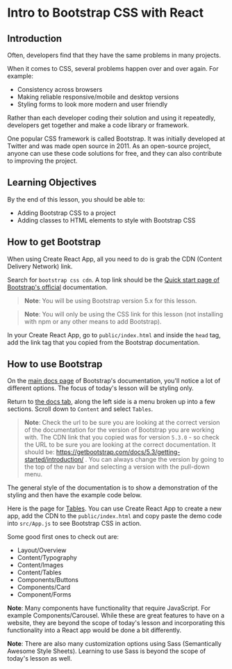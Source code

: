 # Intro to Bootstrap CSS with React

## Introduction

Often, developers find that they have the same problems in many projects.

When it comes to CSS, several problems happen over and over again. For example:

- Consistency across browsers
- Making reliable responsive/mobile and desktop versions
- Styling forms to look more modern and user friendly

Rather than each developer coding their solution and using it repeatedly, developers get together and make a code library or framework.

One popular CSS framework is called Bootstrap. It was initially developed at Twitter and was made open source in 2011. As an open-source project, anyone can use these code solutions for free, and they can also contribute to improving the project.

## Learning Objectives

By the end of this lesson, you should be able to:

- Adding Bootstrap CSS to a project
- Adding classes to HTML elements to style with Bootstrap CSS

## How to get Bootstrap

When using Create React App, all you need to do is grab the CDN (Content Delivery Network) link.

Search for `bootstrap css cdn`. A top link should be the [Quick start page of Bootstrap's official](https://getbootstrap.com/docs/4.3/getting-started/introduction/) documentation.

> **Note**: You will be using Bootstrap version 5.x for this lesson.

> **Note**: You will only be using the CSS link for this lesson (not installing with npm or any other means to add Bootstrap).

In your Create React App, go to `public/index.html` and inside the `head` tag, add the link tag that you copied from the Bootstrap documentation.

## How to use Bootstrap

On the [main docs page](https://getbootstrap.com/docs/5.3/examples/) of Bootstrap's documentation, you'll notice a lot of different options. The focus of today's lesson will be styling only.

Return to [the docs tab](https://getbootstrap.com/docs/5.3/getting-started/introduction/), along the left side is a menu broken up into a few sections. Scroll down to `Content` and select `Tables`.

> **Note**: Check the url to be sure you are looking at the correct version of the documentation for the version of Bootstrap you are working with. The CDN link that you copied was for version `5.3.0` - so check the URL to be sure you are looking at the correct documentation. It should be: https://getbootstrap.com/docs/5.3/getting-started/introduction/ . You can always change the version by going to the top of the nav bar and selecting a version with the pull-down menu.

The general style of the documentation is to show a demonstration of the styling and then have the example code below.

Here is the page for [Tables](https://getbootstrap.com/docs/5.3/content/tables/). You can use Create React App to create a new app, add the CDN to the `public/index.html` and copy paste the demo code into `src/App.js` to see Bootstrap CSS in action.

Some good first ones to check out are:

- Layout/Overview
- Content/Typography
- Content/Images
- Content/Tables
- Components/Buttons
- Components/Card
- Component/Forms

**Note**: Many components have functionality that require JavaScript. For example Components/Carousel. While these are great features to have on a website, they are beyond the scope of today's lesson and incorporating this functionality into a React app would be done a bit differently.

**Note**: There are also many customization options using Sass (Semantically Awesome Style Sheets). Learning to use Sass is beyond the scope of today's lesson as well.

